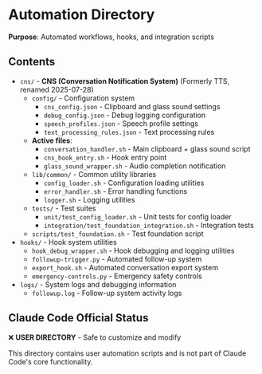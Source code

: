 # Automation Directory
**Purpose**: Automated workflows, hooks, and integration scripts

## Contents
- `cns/` - **CNS (Conversation Notification System)** (Formerly TTS, renamed 2025-07-28)
  - `config/` - Configuration system
    - `cns_config.json` - Clipboard and glass sound settings
    - `debug_config.json` - Debug logging configuration
    - `speech_profiles.json` - Speech profile settings
    - `text_processing_rules.json` - Text processing rules
  - **Active files**:
    - `conversation_handler.sh` - Main clipboard + glass sound script
    - `cns_hook_entry.sh` - Hook entry point
    - `glass_sound_wrapper.sh` - Audio completion notification
  - `lib/common/` - Common utility libraries
    - `config_loader.sh` - Configuration loading utilities
    - `error_handler.sh` - Error handling functions
    - `logger.sh` - Logging utilities
  - `tests/` - Test suites
    - `unit/test_config_loader.sh` - Unit tests for config loader
    - `integration/test_foundation_integration.sh` - Integration tests
  - `scripts/test_foundation.sh` - Test foundation script
- `hooks/` - Hook system utilities
  - `hook_debug_wrapper.sh` - Hook debugging and logging utilities
  - `followup-trigger.py` - Automated follow-up system
  - `export_hook.sh` - Automated conversation export system
  - `emergency-controls.py` - Emergency safety controls
- `logs/` - System logs and debugging information  
  - `followup.log` - Follow-up system activity logs

## Claude Code Official Status
❌ **USER DIRECTORY** - Safe to customize and modify

This directory contains user automation scripts and is not part of Claude Code's core functionality.